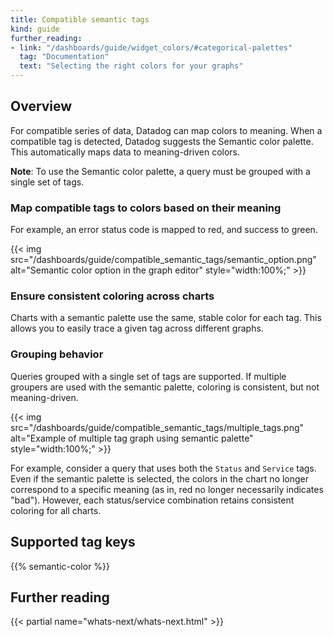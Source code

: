 ```yaml
---
title: Compatible semantic tags
kind: guide
further_reading:
- link: "/dashboards/guide/widget_colors/#categorical-palettes"
  tag: "Documentation"
  text: "Selecting the right colors for your graphs"
---
```


## Overview

For compatible series of data, Datadog can map colors to meaning. When a compatible tag is detected, Datadog suggests the Semantic color palette. This automatically maps data to meaning-driven colors.

**Note**: To use the Semantic color palette, a query must be grouped with a single set of tags.

### Map compatible tags to colors based on their meaning

For example, an error status code is mapped to red, and success to green.

{{< img src="/dashboards/guide/compatible_semantic_tags/semantic_option.png" alt="Semantic color option in the graph editor" style="width:100%;" >}}

### Ensure consistent coloring across charts

Charts with a semantic palette use the same, stable color for each tag. This allows you to easily trace a given tag across different graphs.

### Grouping behavior

Queries grouped with a single set of tags are supported. If multiple groupers are used with the semantic palette, coloring is consistent, but not meaning-driven.

{{< img src="/dashboards/guide/compatible_semantic_tags/multiple_tags.png" alt="Example of multiple tag graph using semantic palette" style="width:100%;" >}}

For example, consider a query that uses both the `Status` and `Service` tags. Even if the semantic palette is selected, the colors in the chart no longer correspond to a specific meaning (as in, red no longer necessarily indicates "bad"). However, each status/service combination retains consistent coloring for all charts.

## Supported tag keys

{{% semantic-color %}}

## Further reading

{{< partial name="whats-next/whats-next.html" >}}